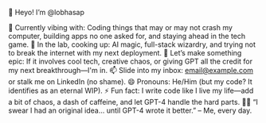 👋 Heyo! I’m @lobhasap

👀 Currently vibing with: Coding things that may or may not crash my computer, building apps no one asked for, and staying ahead in the tech game.
🌱 In the lab, cooking up: AI magic, full-stack wizardry, and trying not to break the internet with my next deployment.
💞️ Let’s make something epic: If it involves cool tech, creative chaos, or giving GPT all the credit for my next breakthrough—I'm in.
📫 Slide into my inbox: email@example.com or stalk me on LinkedIn (no shame).
😄 Pronouns: He/Him (but my code? It identifies as an eternal WIP).
⚡ Fun fact: I write code like I live my life—add a bit of chaos, a dash of caffeine, and let GPT-4 handle the hard parts. 🤖💡
“I swear I had an original idea... until GPT-4 wrote it better.” – Me, every day.
